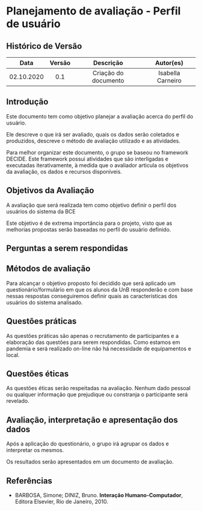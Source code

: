 # Planejamento de avaliação - Perfil de usuário

## Histórico de Versão
|    Data    | Versão | Descrição            | Autor(es)       |
| :--------: | :----: | :------------------: | :-------------: |
| 02.10.2020 |  0.1   | Criação do documento | Isabella Carneiro  |

## Introdução

<p> Este documento tem como objetivo planejar a avaliação acerca do perfil do usuário.</p>
<p> Ele descreve o que irá ser avaliado, quais os dados serão coletados e produzidos, descreve o método de avaliação utilizado e as atividades.</p>
<p> Para melhor organizar este documento, o grupo se baseou no framework DECIDE. Este framework possui atividades que são interligadas e executadas iterativamente, à medida que o avaliador articula os objetivos da avaliação, os dados e recursos disponíveis. </p>

## Objetivos da Avaliação

<p> A avaliação que será realizada tem como objetivo definir o perfil dos usuários do sistema da BCE</p>
<p> Este objetivo é de extrema importância para o projeto, visto que as melhorias propostas serão baseadas no perfil do usuário definido.</p>

## Perguntas a serem respondidas


## Métodos de avaliação

<p> Para alcançar o objetivo proposto foi decidido que será aplicado um questionário/formulário em que os alunos da UnB responderão e com base nessas respostas conseguiremos definir quais as características dos usuários do sistema analisado.</p>

## Questões práticas

<p> As questões práticas são apenas o recrutamento de participantes e a elaboração das questões para serem respondidas. Como estamos em pandemia e será realizado on-line não há necessidade de equipamentos e local.</p>

## Questões éticas
<p> As questões éticas serão respeitadas na avaliação. Nenhum dado pessoal ou qualquer informação que prejudique ou constranja o participante será revelado.</p>

## Avaliação, interpretação e apresentação dos dados

<p> Após a aplicação do questionário, o grupo irá agrupar os dados e interpretar os mesmos.</p>
<p> Os resultados serão apresentados em um documento de avaliação.</p>

## Referências

- BARBOSA, Simone; DINIZ, Bruno. **Interação Humano-Computador**, Editora Elsevier, Rio de Janeiro, 2010.
